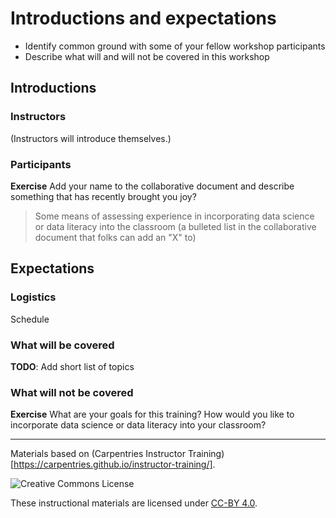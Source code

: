 # Introductions and expectations
 
+ Identify common ground with some of your fellow workshop participants
+ Describe what will and will not be covered in this workshop

## Introductions

### Instructors

(Instructors will introduce themselves.)

### Participants

**Exercise** Add your name to the collaborative document and describe something that has 
recently brought you joy?

> Some means of assessing experience in incorporating data science or data 
literacy into the classroom (a bulleted list in the collaborative document that 
folks can add an "X" to)

## Expectations

### Logistics

Schedule

### What will be covered

**TODO**: Add short list of topics

### What will not be covered

**Exercise** What are your goals for this training? How would you like to 
incorporate data science or data literacy into your classroom?

***

Materials based on (Carpentries Instructor Training)[https://carpentries.github.io/instructor-training/].

<img alt="Creative Commons License" style="border-width:0" src="https://i.creativecommons.org/l/by/4.0/88x31.png" />

These instructional materials are licensed under [CC-BY 4.0](https://creativecommons.org/licenses/by/4.0/).
